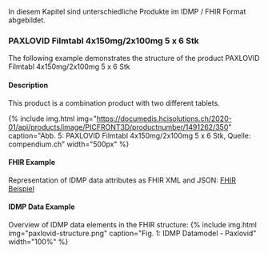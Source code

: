 In diesem Kapitel sind unterschiedliche Produkte im IDMP / FHIR Format abgebildet.

### PAXLOVID Filmtabl 4x150mg/2x100mg 5 x 6 Stk
The following example demonstrates the structure of the product PAXLOVID Filmtabl 4x150mg/2x100mg 5 x 6 Stk

#### Description
This product is a combination product with two different tablets.

{% include img.html img="https://documedis.hcisolutions.ch/2020-01/api/products/image/PICFRONT3D/productnumber/1491262/350" caption="Abb. 5: PAXLOVID Filmtabl 4x150mg/2x100mg 5 x 6 Stk, Quelle: compendium.ch" width="500px" %}

#### FHIR Example
Representation of IDMP data attributes as FHIR XML and JSON:
[FHIR Beispiel](Bundle-a69ea53d-79d4-46f4-bd2e-7a71439f148f.html)

#### IDMP Data Example
Overview of IDMP data elements in the FHIR structure:
{% include img.html img="paxlovid-structure.png" caption="Fig. 1: IDMP Datamodel - Paxlovid" width="100%" %}